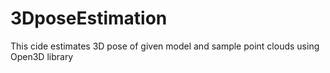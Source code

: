 # 3DposeEstimation
This cide estimates 3D pose of given model and sample point clouds using Open3D library
